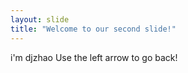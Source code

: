 ```yaml
---
layout: slide
title: "Welcome to our second slide!"
---
```

i'm djzhao
Use the left arrow to go back!
